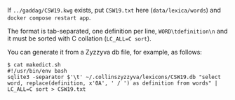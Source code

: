 If `../gaddag/CSW19.kwg` exists, put `CSW19.txt` here (`data/lexica/words`) and `docker compose restart app`.

The format is tab-separated, one definition per line, `WORD\tdefinition\n` and it must be sorted with C collation (`LC_ALL=C sort`).

You can generate it from a Zyzzyva db file, for example, as follows:

```
$ cat makedict.sh
#!/usr/bin/env bash
sqlite3 -separator $'\t' ~/.collinszyzzyva/lexicons/CSW19.db "select word, replace(definition, x'0A', ' / ') as definition from words" | LC_ALL=C sort > CSW19.txt
```